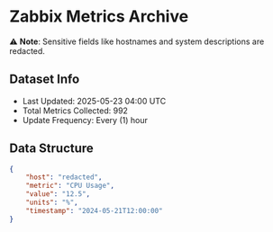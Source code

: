 # Zabbix Metrics Archive

⚠️ **Note**: Sensitive fields like hostnames and system descriptions are redacted.

## Dataset Info
- Last Updated: 2025-05-23 04:00 UTC
- Total Metrics Collected: 992
- Update Frequency: Every (1) hour

## Data Structure
```json
{
    "host": "redacted",
    "metric": "CPU Usage",
    "value": "12.5",
    "units": "%",
    "timestamp": "2024-05-21T12:00:00"
}
```
